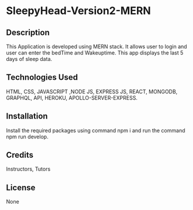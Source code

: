 # SleepyHead-Version2-MERN

## Description
This Application is developed using MERN stack. It allows user to login and user can enter the bedTime and Wakeuptime. This app displays the last 5 days of sleep data.

## Technologies Used  
HTML, CSS, JAVASCRIPT ,NODE JS, EXPRESS JS, REACT, MONGODB, GRAPHQL,  API, HEROKU, APOLLO-SERVER-EXPRESS.  

## Installation
Install the required packages using command npm i and run the command npm run develop.

## Credits
Instructors, Tutors

## License

None

